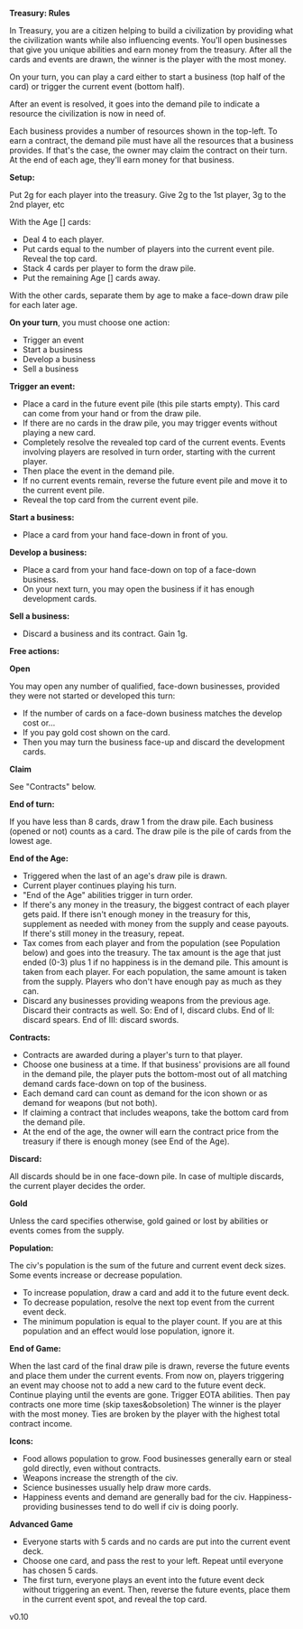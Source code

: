 **Treasury: Rules**

In Treasury, you are a citizen helping to build a civilization by providing what the civilization wants while also influencing events.  You'll open businesses that give you unique abilities and earn money from the treasury.  After all the cards and events are drawn, the winner is the player with the most money.

On your turn, you can play a card either to start a business (top half of the card) or trigger the current event (bottom half).  

After an event is resolved, it goes into the demand pile to indicate a resource the civilization is now in need of.  

Each business provides a number of resources shown in the top-left.  To earn a contract, the demand pile must have all the resources that a business provides.  If that's the case, the owner may claim the contract on their turn.  At the end of each age, they'll earn money for that business.

**Setup:**

Put 2g for each player into the treasury.  Give 2g to the 1st player, 3g to the 2nd player, etc

With the Age [] cards:
* Deal 4 to each player.
* Put cards equal to the number of players into the current event pile.  Reveal the top card.
* Stack 4 cards per player to form the draw pile.
* Put the remaining Age [] cards away.

With the other cards, separate them by age to make a face-down draw pile for each later age. 

**On your turn**, you must choose one action:
* Trigger an event
* Start a business
* Develop a business
* Sell a business

**Trigger an event:**
* Place a card in the future event pile (this pile starts empty).  This card can come from your hand or from the draw pile.
* If there are no cards in the draw pile, you may trigger events without playing a new card.
* Completely resolve the revealed top card of the current events.  Events involving players are resolved in turn order, starting with the current player.
* Then place the event in the demand pile.
* If no current events remain, reverse the future event pile and move it to the current event pile.
* Reveal the top card from the current event pile.  

**Start a business:**
* Place a card from your hand face-down in front of you. 

**Develop a business:**
* Place a card from your hand face-down on top of a face-down business.
* On your next turn, you may open the business if it has enough development cards.

**Sell a business:**
* Discard a business and its contract.  Gain 1g.

**Free actions:**

**Open** 

You may open any number of qualified, face-down businesses, provided they were not started or developed this turn:
* If the number of cards on a face-down business matches the develop cost or...
* If you pay gold cost shown on the card.
* Then you may turn the business face-up and discard the development cards.

**Claim** 

See "Contracts" below.  

**End of turn:**

If you have less than 8 cards, draw 1 from the draw pile.  Each business (opened or not) counts as a card.  The draw pile is the pile of cards from the lowest age.

**End of the Age:**

* Triggered when the last of an age's draw pile is drawn.
* Current player continues playing his turn.
* "End of the Age" abilities trigger in turn order.
* If there's any money in the treasury, the biggest contract of each player gets paid.  If there isn't enough money in the treasury for this, supplement as needed with money from the supply and cease payouts.  If there's still money in the treasury, repeat.
* Tax comes from each player and from the population (see Population below) and goes into the treasury.  The tax amount is the age that just ended (0-3) plus 1 if no happiness is in the demand pile.  This amount is taken from each player.  For each population, the same amount is taken from the supply.  Players who don't have enough pay as much as they can.
* Discard any businesses providing weapons from the previous age. Discard their contracts as well.  So: End of I, discard clubs.  End of II: discard spears.  End of III: discard swords. 

**Contracts:**

* Contracts are awarded during a player's turn to that player.
* Choose one business at a time.  If that business' provisions are all found in the demand pile, the player puts the bottom-most out of all matching demand cards face-down on top of the business.
* Each demand card can count as demand for the icon shown or as demand for weapons (but not both).  
* If claiming a contract that includes weapons, take the bottom card from the demand pile.
* At the end of the age, the owner will earn the contract price from the treasury if there is enough money (see End of the Age).

**Discard:**

All discards should be in one face-down pile.  In case of multiple discards, the current player decides the order.

**Gold**

Unless the card specifies otherwise, gold gained or lost by abilities or events comes from the supply.

**Population:**

The civ's population is the sum of the future and current event deck sizes.  Some events increase or decrease population.
* To increase population, draw a card and add it to the future event deck.
* To decrease population, resolve the next top event from the current event deck.  
* The minimum population is equal to the player count.  If you are at this population and an effect would lose population, ignore it.

**End of Game:**

When the last card of the final draw pile is drawn, reverse the future events and place them under the current events.  From now on, players triggering an event may choose not to add a new card to the future event deck.  Continue playing until the events are gone.  Trigger EOTA abilities.  Then pay contracts one more time (skip taxes&obsoletion) The winner is the player with the most money.  Ties are broken by the player with the highest total contract income.

**Icons:**

* Food allows population to grow.  Food businesses generally earn or steal gold directly, even without contracts.
* Weapons increase the strength of the civ.
* Science businesses usually help draw more cards.
* Happiness events and demand are generally bad for the civ.  Happiness-providing businesses tend to do well if civ is doing poorly.

**Advanced Game**

* Everyone starts with 5 cards and no cards are put into the current event deck.  
* Choose one card, and pass the rest to your left.  Repeat until everyone has chosen 5 cards.
* The first turn, everyone plays an event into the future event deck without triggering an event.  Then, reverse the future events, place them in the current event spot, and reveal the top card.

v0.10